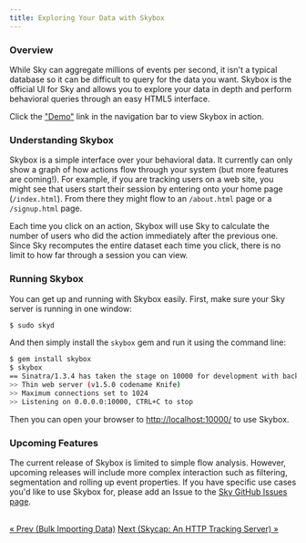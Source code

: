 ```yaml
---
title: Exploring Your Data with Skybox
---
```


### Overview

While Sky can aggregate millions of events per second, it isn't a typical database so it can be difficult to query for the data you want.
Skybox is the official UI for Sky and allows you to explore your data in depth and perform behavioral queries through an easy HTML5 interface.

Click the ["Demo"](http://demo.skydb.io) link in the navigation bar to view Skybox in action.


### Understanding Skybox

Skybox is a simple interface over your behavioral data.
It currently can only show a graph of how actions flow through your system (but more features are coming!).
For example, if you are tracking users on a web site, you might see that users start their session by entering onto your home page (`/index.html`).
From there they might flow to an `/about.html` page or a `/signup.html` page.

Each time you click on an action, Skybox will use Sky to calculate the number of users who did the action immediately after the previous one.
Since Sky recomputes the entire dataset each time you click, there is no limit to how far through a session you can view.


### Running Skybox

You can get up and running with Skybox easily.
First, make sure your Sky server is running in one window:

```bash
$ sudo skyd
```

And then simply install the `skybox` gem and run it using the command line:

```bash
$ gem install skybox
$ skybox 
== Sinatra/1.3.4 has taken the stage on 10000 for development with backup from Thin
>> Thin web server (v1.5.0 codename Knife)
>> Maximum connections set to 1024
>> Listening on 0.0.0.0:10000, CTRL+C to stop
```

Then you can open your browser to [http://localhost:10000/](http://localhost:10000/) to use Skybox.


### Upcoming Features

The current release of Skybox is limited to simple flow analysis.
However, upcoming releases will include more complex interaction such as filtering, segmentation and rolling up event properties.
If you have specific use cases you'd like to use Skybox for, please add an Issue to the [Sky GitHub Issues page](https://github.com/skydb/sky/issues).


<br/>
<a href="import.html">« Prev <span class="hidden-phone">(Bulk Importing Data)</span></a>
<span class="pull-right"><a href="skycap.html">Next <span class="hidden-phone">(Skycap: An HTTP Tracking Server)</span> »</a></span>
